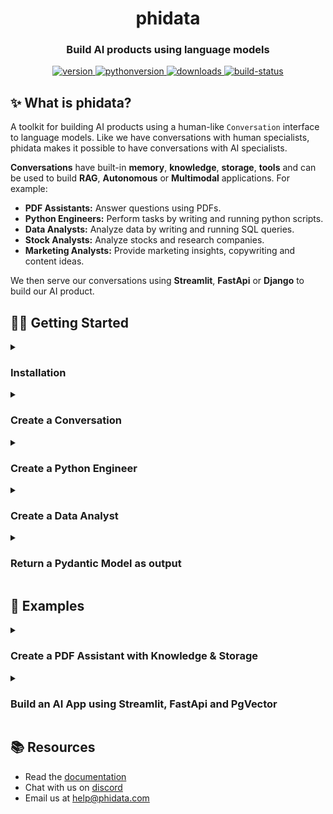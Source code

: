<h1 align="center">
  phidata
</h1>
<h3 align="center">
  Build AI products using language models
</h3>
<p align="center">
<a href="https://python.org/pypi/phidata" target="_blank" rel="noopener noreferrer">
    <img src="https://img.shields.io/pypi/v/phidata?color=blue&label=version" alt="version">
</a>
<a href="https://github.com/phidatahq/phidata" target="_blank" rel="noopener noreferrer">
    <img src="https://img.shields.io/badge/python->=3.9-blue" alt="pythonversion">
</a>
<a href="https://github.com/phidatahq/phidata" target="_blank" rel="noopener noreferrer">
    <img src="https://pepy.tech/badge/phidata" alt="downloads">
</a>
<a href="https://github.com/phidatahq/phidata/actions/workflows/build.yml" target="_blank" rel="noopener noreferrer">
    <img src="https://github.com/phidatahq/phidata/actions/workflows/build.yml/badge.svg" alt="build-status">
</a>
</p>


## ✨ What is phidata?

A toolkit for building AI products using a human-like `Conversation` interface to language models.
Like we have conversations with human specialists, phidata makes it possible to have conversations with AI specialists.

**Conversations** have built-in **memory**, **knowledge**, **storage**, **tools** and can be used to build **RAG**, **Autonomous** or **Multimodal** applications. For example:

- **PDF Assistants:** Answer questions using PDFs.
- **Python Engineers:** Perform tasks by writing and running python scripts.
- **Data Analysts:** Analyze data by writing and running SQL queries.
- **Stock Analysts:** Analyze stocks and research companies.
- **Marketing Analysts:** Provide marketing insights, copywriting and content ideas.

We then serve our conversations using **Streamlit**, **FastApi** or **Django** to build our AI product.

## 👩‍💻 Getting Started

<details>

<summary><h3>Installation</h3></summary>

- Open the `Terminal` and create an `ai` directory with a python virtual environment.

```shell
mkdir ai && cd ai

python3 -m venv aienv
source aienv/bin/activate
```

- Install phidata

```shell
pip install -U phidata
```

</details>

<details>

<summary><h3>Create a Conversation</h3></summary>

**Conversations** are a human-like interface to language models and come with built-in **memory**, **knowledge**, **storage** and access to **tools**.
Giving LLMs the ability to have long-term, knowledge-based Conversations is the first step in our journey to AGI.

- Create a file `conversation.py` and install openai using `pip install openai`

```python
from phi.conversation import Conversation

conversation = Conversation()
conversation.print_response('Share a quick healthy breakfast recipe.')
```

- Run the `conversation.py` file

```shell
python conversation.py
```

- See a simple conversation in action

```shell
╭──────────┬────────────────────────────────────────────────────────╮
│ Message  │ Share a quick healthy breakfast recipe.                │
├──────────┼────────────────────────────────────────────────────────┤
│ Response │ Absolutely! Here's a quick and healthy breakfast       │
│ (2.1s)   │ recipe for a yogurt parfait:                           │
│          │                                                        │
│          │                 Healthy Yogurt Parfait                 │
│          │                                                        │
│          │                      Ingredients:                      │
│          │                                                        │
│          │  • Greek yogurt                                        │
│          │  • Fresh berries (e.g., strawberries, blueberries,     │
│          │    raspberries)                                        │
│          │  • Granola                                             │
│          │  • Honey or maple syrup (optional)                     │
│          │  • Chia seeds (optional)                               │
│          │                                                        │
│          │                     Instructions:                      │
│          │                                                        │
│          │  1 In a clear glass or bowl, layer Greek yogurt, fresh │
│          │    berries, and granola.                               │
│          │  2 Repeat the layers until the glass is filled.        │
│          │  3 Drizzle with honey or maple syrup for sweetness, if │
│          │    desired.                                            │
│          │  4 Optional: Sprinkle with chia seeds for added        │
│          │    nutritional benefits.                               │
│          │                                                        │
│          │ Enjoy your nutritious and delicious yogurt parfait!    │
╰──────────┴────────────────────────────────────────────────────────╯
```

</details>

<details>

<summary><h3>Create a Python Engineer</h3></summary>

We can have Conversations with `Agents` designed for specific tasks. For example: the `PythonAgent` can perform virtually any task using python code.

- Create a file `python_agent.py` and install pandas using `pip install pandas`

```python
from phi.agent.python import PythonAgent
from phi.file.local.csv import CsvFile

python_agent = PythonAgent(
    files=[
        CsvFile(
            path="https://phidata-public.s3.amazonaws.com/demo_data/IMDB-Movie-Data.csv",
            description="Contains information about movies from IMDB.",
        )
    ],
    pip_install=True,
    show_function_calls=True,
)

python_agent.print_response("What is the average rating of movies?")
```

- Run the `python_agent.py` file

```shell
python python_agent.py
```

- See it work through the problem

```shell
WARNING  PythonTools can run arbitrary code, please provide human supervision.
INFO     Saved: .../average_rating.py
INFO     Running .../average_rating.py
╭──────────┬────────────────────────────────────────────────────────╮
│ Message  │ What is the average rating of movies?                  │
├──────────┼────────────────────────────────────────────────────────┤
│ Response │                                                        │
│ (4.1s)   │  • Running:                                            │
│          │    save_to_file_and_run(file_name=average_rating,      │
│          │    code=..., variable_to_return=average_rating)        │
│          │                                                        │
│          │ The average rating of the movies is approximately      │
│          │ 6.72.                                                  │
╰──────────┴────────────────────────────────────────────────────────╯
```

</details>

<details>

<summary><h3>Create a Data Analyst</h3></summary>

Use the `DuckDbAgent` to perform data analysis using SQL queries.

- Create a file `data_analyst.py` and install duckdb using `pip install duckdb`

```python
import json
from phi.agent.duckdb import DuckDbAgent

duckdb_agent = DuckDbAgent(
    semantic_model=json.dumps({
        "tables": [
            {
                "name": "movies",
                "description": "Contains information about movies from IMDB.",
                "path": "https://phidata-public.s3.amazonaws.com/demo_data/IMDB-Movie-Data.csv",
            }
        ]
    }),
)

duckdb_agent.print_response("What is the average rating of movies? Show me the SQL.")
```

- Run the `data_analyst.py` file

```shell
python data_analyst.py
```

- See it work through the problem

```shell
INFO     Running: SHOW TABLES
INFO     Running: CREATE TABLE IF NOT EXISTS 'movies'
         AS SELECT * FROM
         'https://phidata-public.s3.amazonaws.com/demo_
         data/IMDB-Movie-Data.csv'
INFO     Running: DESCRIBE movies
INFO     Running: SELECT AVG(Rating) AS average_rating
         FROM movies
╭──────────┬────────────────────────────────────────────────────────╮
│ Message  │ What is the average rating of movies? Show me the SQL. │
├──────────┼────────────────────────────────────────────────────────┤
│ Response │ The average rating of movies in the dataset is 6.72.   │
│ (7.6s)   │                                                        │
│          │ Here is the SQL query used to calculate the average    │
│          │ rating:                                                │
│          │                                                        │
│          │                                                        │
│          │  SELECT AVG(Rating) AS average_rating                  │
│          │  FROM movies;                                          │
│          │                                                        │
╰──────────┴────────────────────────────────────────────────────────╯
```

</details>

<details>

<summary><h3>Return a Pydantic Model as output</h3></summary>

One of our favorite features is generating structured data from sparse information.

Meaning we can use LLMs to fill in pydantic models and generate content which previously could not be possible.
In this example, we generate an object of the `MovieScript` class.

- Create a file `movie_generator.py`

```python
from typing import List
from pydantic import BaseModel, Field
from phi.conversation import Conversation
from rich.pretty import pprint


class MovieScript(BaseModel):
    setting: str = Field(..., description="Setting of the movie. If not available, provide a random setting.")
    ending: str = Field(..., description="Ending of the movie. If not available, provide a happy ending.")
    genre: str = Field(
        ..., description="Genre of the movie. If not available, select action, thriller or romantic comedy."
    )
    name: str = Field(..., description="Give a name to this movie")
    characters: List[str] = Field(..., description="Name of characters for this movie.")
    storyline: str = Field(..., description="2 sentence story of the movie.")


movie_generator = Conversation(
    system_prompt="Generate a movie",
    output_model=MovieScript,
)

pprint(movie_generator.run("New York"))
```

- Run the `movie_generator.py` file

```shell
python movie_generator.py
```

- See how the conversation generates a structured output

```shell
MovieScript(
│   setting='New York',
│   ending='happy ending',
│   genre='romantic comedy',
│   name='Love in the City',
│   characters=['Emma', 'Jack', 'Olivia', 'Michael'],
│   storyline="In the bustling streets of New York, Emma, an ambitious young woman, meets Jack, a charming but jobless artist. As they navigate the city's challenges, their bond grows stronger, leading to unexpected romance and heartwarming adventures."
)
```

</details>

## 🚀 Examples

<details>

<summary><h3>Create a PDF Assistant with Knowledge & Storage</h3></summary>

- **Knowledge Base:** information that the AI can search to improve its responses, typically provided by a vector db.
- **Storage:** provides long term memory for `Conversations`, typically provided by a database.

Let's run `PgVector` as it can provide both, knowledge and storage for our Conversations.

- Install [docker desktop](https://docs.docker.com/desktop/install/mac-install/) for running PgVector in a container.
- Create a file `resources.py` with the following contents

```python
from phi.docker.app.postgres import PgVectorDb
from phi.docker.resources import DockerResources

# -*- PgVector running on port 5432:5432
vector_db = PgVectorDb(
    pg_user="llm",
    pg_password="llm",
    pg_database="llm",
    debug_mode=True,
)

# -*- DockerResources
dev_docker_resources = DockerResources(apps=[vector_db])
```

- Start `PgVector` using

```shell
phi start resources.py
```

- Create a file `pdf_assistant.py` and install libraries using `pip install pgvector pypdf psycopg sqlalchemy`

```python
import typer
from rich.prompt import Prompt
from typing import Optional, List

from phi.conversation import Conversation
from phi.storage.conversation.postgres import PgConversationStorage
from phi.knowledge.pdf import PDFUrlKnowledgeBase
from phi.vectordb.pgvector import PgVector

from resources import vector_db

knowledge_base = PDFUrlKnowledgeBase(
    urls=["https://www.family-action.org.uk/content/uploads/2019/07/meals-more-recipes.pdf"],
    vector_db=PgVector(
        collection="recipes",
        db_url=vector_db.get_db_connection_local(),
    ),
)

storage = PgConversationStorage(
    table_name="recipe_conversations",
    db_url=vector_db.get_db_connection_local(),
)


def llm_app(new: bool = False, user: str = "user"):
    conversation_id: Optional[str] = None

    if not new:
        existing_conversation_ids: List[str] = storage.get_all_conversation_ids(user)
        if len(existing_conversation_ids) > 0:
            conversation_id = existing_conversation_ids[0]

    conversation = Conversation(
        user_name=user,
        id=conversation_id,
        knowledge_base=knowledge_base,
        storage=storage,
        # Uncomment the following line to use traditional RAG
        # add_references_to_prompt=True,
        function_calls=True,
        show_function_calls=True,
    )
    if conversation_id is None:
        conversation_id = conversation.id
        print(f"Started Conversation: {conversation_id}\n")
    else:
        print(f"Continuing Conversation: {conversation_id}\n")

    conversation.knowledge_base.load(recreate=False)
    while True:
        message = Prompt.ask(f"[bold] :sunglasses: {user} [/bold]")
        if message in ("exit", "bye"):
            break
        conversation.print_response(message)


if __name__ == "__main__":
    typer.run(llm_app)
```

- Run the `pdf_assistant.py` file

```shell
python pdf_assistant.py
```

- Ask a question:

```
How do I make chicken tikka salad?
```

- Message `bye` to exit, start the app again and ask:

```
What was my last message?
```

See how the app maintains storage across sessions.

- Run the `pdf_assistant.py` file with the `--new` flag to start a new conversation.

```shell
python pdf_assistant.py --new
```

- Stop PgVector

Play around and then stop `PgVector` using `phi stop resources.py`

```shell
phi stop resources.py
```

</details>

<details>

<summary><h3>Build an AI App using Streamlit, FastApi and PgVector</h3></summary>

Phidata provides **pre-built templates** for AI Apps that you can use as a starting point. The general workflow is:

- Create your codebase using a template: `phi ws create`
- Run your app locally: `phi ws up dev:docker`
- Run your app on AWS: `phi ws up prd:aws`

Let's build an **AI App** using GPT-4 as the LLM, Streamlit as the chat interface, FastApi as the backend and PgVector for knowledge and storage. Read the full tutorial <a href="https://docs.phidata.com/ai-app/run-local" target="_blank" rel="noopener noreferrer">here</a>.

### Step 1: Create your codebase

Create your codebase using the `llm-app` template pre-configured with FastApi, Streamlit and PgVector.

```shell
phi ws create -t llm-app -n llm-app
```

This will create a folder `llm-app` with a pre-built LLM App that you can customize and make your own.

### Step 2: Serve your App using Streamlit

<a href="https://streamlit.io" target="_blank" rel="noopener noreferrer">Streamlit</a> allows us to build micro front-ends and is extremely useful for building basic applications in pure python. Start the `app` group using:

```shell
phi ws up --group app
```

**Press Enter** to confirm and give a few minutes for the image to download.

- Chat with PDFs

- Open <a href="http://localhost:8501" target="_blank" rel="noopener noreferrer">localhost:8501</a> to view streamlit apps that you can customize and make your own.
- Click on **Chat with PDFs** in the sidebar
- Enter a username and wait for the knowledge base to load.
- Choose the `RAG` or `Autonomous` Conversation type.
- Ask "How do I make chicken curry?"
- Upload PDFs and ask questions

<img width="800" alt="chat-with-pdf" src="https://github.com/phidatahq/phidata/assets/22579644/a8eff0ac-963c-43cb-a784-920bd6713a48">

### Step 3: Serve your App using FastApi

Streamlit is great for building micro front-ends but any production application will be built using a front-end framework like `next.js` backed by a RestApi built using a framework like `FastApi`.

Your LLM App comes ready-to-use with FastApi endpoints, start the `api` group using:

```shell
phi ws up --group api
```

**Press Enter** to confirm and give a few minutes for the image to download.

- View API Endpoints

- Open <a href="http://localhost:8000/docs" target="_blank" rel="noopener noreferrer">localhost:8000/docs</a> to view the API Endpoints.
- Load the knowledge base using `/v1/pdf/conversation/load-knowledge-base`
- Test the `v1/pdf/conversation/chat` endpoint with `{"message": "How do I make chicken curry?"}`
- The Api comes pre-built with endpoints that you can integrate with your front-end.

### Optional: Run Jupyterlab

A jupyter notebook is a must-have for AI development and your `llm-app` comes with a notebook pre-installed with the required dependencies. Enable it by updating the `workspace/settings.py` file:

```python
...
ws_settings = WorkspaceSettings(
    ...
    # Uncomment the following line
    dev_jupyter_enabled=True,
...
```

Start `jupyter` using:


```shell
phi ws up --group jupyter
```

**Press Enter** to confirm and give a few minutes for the image to download (only the first time). Verify container status and view logs on the docker dashboard.

#### View Jupyterlab UI

- Open <a href="http://localhost:8888" target="_blank" rel="noopener noreferrer">localhost:8888</a> to view the Jupyterlab UI. Password: **admin**
- Play around with cookbooks in the `notebooks` folder.

- Delete local resources

### Step 4: Stop the workspace

Play around and stop the workspace using:

```shell
phi ws down
```

### Step 5: Run your LLM App on AWS

Read how to <a href="https://docs.phidata.com/quickstart/run-aws" target="_blank" rel="noopener noreferrer">run your LLM App on AWS</a>.

</details>

## 📚 Resources

- Read the <a href="https://docs.phidata.com" target="_blank" rel="noopener noreferrer">documentation</a>
- Chat with us on <a href="https://discord.gg/4MtYHHrgA8" target="_blank" rel="noopener noreferrer">discord</a>
- Email us at <a href="mailto:help@phidata.com" target="_blank" rel="noopener noreferrer">help@phidata.com</a>
